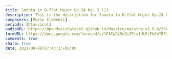 ```yaml
---
title: Sonata in B-flat Major Op.24 No. 2 (1)
description: This is the description for Sonata in B-flat Major Op.24 No. 2 by Muzio Clementi
composers: [Muzio Clementi]
periods: [Classical]
audioURL: https://OpenMusicDataset.github.io/Maestro/maestro-v3.0.0/2009/MIDI-Unprocessed_15_R1_2009_01-02_ORIG_MID--AUDIO_15_R1_2009_15_R1_2009_01_WAV.midi
formURL: https://docs.google.com/forms/d/e/1FAIpQLSeZiZPis1UtFiFbQnYBPIbX_lkuUMNn2lmzou9qBh0lTKJV5Q/viewform
comments: true
share: true
date: 2021-08-08T07:43:13-06:00
---
```

